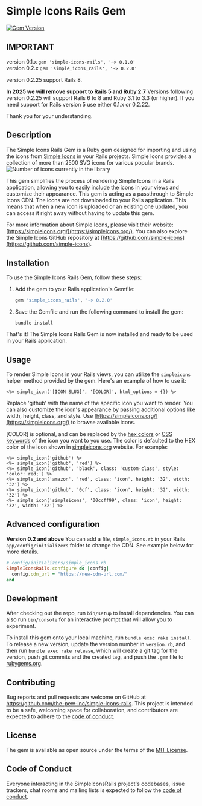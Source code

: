 # Simple Icons Rails Gem

[![Gem Version](https://badge.fury.io/rb/simple-icons-rails.svg)](https://badge.fury.io/rb/simple-icons-rails)

## IMPORTANT
version 0.1.x `gem 'simple-icons-rails', '~> 0.1.0'`<br/>
version 0.2.x `gem 'simple_icons_rails', '~> 0.2.0'` 

version 0.2.25 support Rails 8.

**In 2025 we will remove support to Rails 5 and Ruby 2.7** Versions following version 0.2.25 will support Rails 6 to 8 and Ruby 3.1 to 3.3 (or higher). If you need support for Rails version 5 use either 0.1.x or 0.2.22.

Thank you for your understanding.

## Description

The Simple Icons Rails Gem is a Ruby gem designed for importing and using the icons from [Simple Icons](https://simpleicons.org/) in your Rails projects. Simple Icons provides a collection of more than 2500 SVG icons for various popular brands. <img src="https://img.shields.io/badge/dynamic/json?color=informational&label=icons&prefix=%20&logo=simpleicons&query=%24.icons.length&url=https%3A%2F%2Fraw.githubusercontent.com%2Fsimple-icons%2Fsimple-icons%2Fdevelop%2F_data%2Fsimple-icons.json" alt="Number of icons currently in the library"/>


This gem simplifies the process of rendering Simple Icons in a Rails application, allowing you to easily include the icons in your views and customize their appearance. This gem is acting as a passthrough to Simple Icons CDN. The icons are not downloaded to your Rails application. This means that when a new icon is uploaded or an existing one updated, you can access it right away without having to update this gem. 

For more information about Simple Icons, please visit their website: [https://simpleicons.org/](https://simpleicons.org/). You can also explore the Simple Icons GitHub repository at [https://github.com/simple-icons](https://github.com/simple-icons).

## Installation

To use the Simple Icons Rails Gem, follow these steps:

1. Add the gem to your Rails application's Gemfile:

    ```ruby
    gem 'simple_icons_rails', '~> 0.2.0'
    ```

2. Save the Gemfile and run the following command to install the gem:

    ```shell
    bundle install
    ```

That's it! The Simple Icons Rails Gem is now installed and ready to be used in your Rails application.

## Usage

To render Simple Icons in your Rails views, you can utilize the `simpleicons` helper method provided by the gem. Here's an example of how to use it:

```erb
<%= simple_icon('[ICON SLUG]', '[COLOR]', html_options = {}) %>
```

Replace 'github' with the name of the specific icon you want to render. You can also customize the icon's appearance by passing additional options like width, height, class, and style. Use [https://simpleicons.org/](https://simpleicons.org/) to browse available icons.

[COLOR] is optional, and can be replaced by the [hex colors](https://developer.mozilla.org/en-US/docs/Web/CSS/hex-color) or [CSS keywords](https://www.w3.org/wiki/CSS/Properties/color/keywords) of the icon you want to you use. The color is defaulted to the HEX color of the icon shown in [simpleicons.org](https://simpleicons.org/) website. For example:

```erb
<%= simple_icon('github') %>
<%= simple_icon('github', 'red') %>
<%= simple_icon('github', 'black', class: 'custom-class', style: 'color: red;') %>
<%= simple_icon('amazon', 'red', class: 'icon', height: '32', width: '32') %>
<%= simple_icon('github', '0cf', class: 'icon', height: '32', width: '32') %>
<%= simple_icon('simpleicons', '00ccff99', class: 'icon', height: '32', width: '32') %>
```

## Advanced configuration

**Version 0.2 and above** You can add a file, `simple_icons.rb` in your Rails `app/config/initializers` folder to change the CDN. See example below for more details.

```ruby
# config/initializers/simple_icons.rb
SimpleIconsRails.configure do |config|
  config.cdn_url = "https://new-cdn-url.com/"
end
```

## Development

After checking out the repo, run `bin/setup` to install dependencies. You can also run `bin/console` for an interactive prompt that will allow you to experiment.

To install this gem onto your local machine, run `bundle exec rake install`. To release a new version, update the version number in `version.rb`, and then run `bundle exec rake release`, which will create a git tag for the version, push git commits and the created tag, and push the `.gem` file to [rubygems.org](https://rubygems.org).

## Contributing

Bug reports and pull requests are welcome on GitHub at https://github.com/the-pew-inc/simple-icons-rails. This project is intended to be a safe, welcoming space for collaboration, and contributors are expected to adhere to the [code of conduct](https://github.com/the-pew-inc/simple-icons-rails/blob/master/CODE_OF_CONDUCT.md).

## License

The gem is available as open source under the terms of the [MIT License](https://opensource.org/licenses/MIT).

## Code of Conduct

Everyone interacting in the SimpleIconsRails project's codebases, issue trackers, chat rooms and mailing lists is expected to follow the [code of conduct](https://github.com/the-pew-inc/simple-icons-rails/blob/master/CODE_OF_CONDUCT.md).
